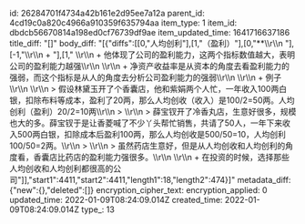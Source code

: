 id: 26284701f4734a42b161e2d95ee7a12a
parent_id: 4cd19c0a820c4966a910359f635794aa
item_type: 1
item_id: dbdcb56670814a198ed0cf76739df9ae
item_updated_time: 1641716637186
title_diff: "[]"
body_diff: "[{\"diffs\":[[0,\"人均创利\"],[1,\"（盈利）\"],[0,\"**\\\r\\\n   \"],[-1,\"\\\r\\\n   + \"],[1,\"  \\\r\\\n     + 他体现了公司的盈利能力，这两个指标数值越大，表明公司的盈利能力越强\\\r\\\n     \\\r\\\n     + 净资产收益率是从资本的角度去看盈利能力的强弱，而这个指标是从人的角度去分析公司盈利能力的强弱\\\r\\\n     \\\r\\\n     + 例子\\\r\\\n       \\\r\\\n       > 假设林黛玉开了个香囊店，他和紫娟两个人忙，一年收入100两白银，扣除布料等成本，盈利了20两，那么人均创收（收入）是100/2=50两。人均创利（盈利）20/2=10两\\\r\\\n       > \\\r\\\n       > 薛宝钗开了冷香丸店，生意好很多，规模也大的多。薛宝钗于是让香菱喊了不少丫头帮忙销售，共请了50人，一年下来收入500两白银，扣除成本后盈利100两，那么人均创收是500/50=10，人均创利100/50=2两。\\\r\\\n       > \\\r\\\n       > 虽然药店生意好，但是从人均创收和人均创利的角度看，香囊店比药店的盈利能力强很多。\\\r\\\n     \\\r\\\n     + 在投资的时候，选择那些人均创收和人均创利都很高的公司\"]],\"start1\":4411,\"start2\":4411,\"length1\":18,\"length2\":474}]"
metadata_diff: {"new":{},"deleted":[]}
encryption_cipher_text: 
encryption_applied: 0
updated_time: 2022-01-09T08:24:09.014Z
created_time: 2022-01-09T08:24:09.014Z
type_: 13